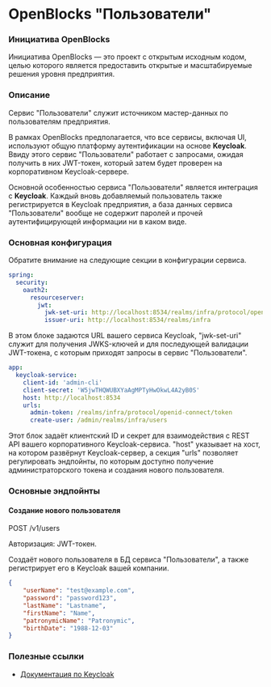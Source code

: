 # OpenBlocks "Пользователи"

### Инициатива OpenBlocks

Инициатива OpenBlocks &mdash; это проект с открытым исходным кодом, целью которого
является предоставить открытые и масштабируемые решения уровня предприятия.

### Описание
Сервис "Пользователи" служит источником мастер-данных по пользователям предприятия.


В рамках OpenBlocks предполагается, что все сервисы, включая UI, используют общую
платформу аутентификации на основе **Keycloak**. Ввиду этого сервис "Пользователи"
работает с запросами, ожидая получить в них JWT-токен, который затем будет проверен
на корпоративном Keycloak-сервере.

Основной особенностью сервиса "Пользователи" является интеграция с **Keycloak**.
Каждый вновь добавляемый пользователь также регистрируется в Keycloak предприятия, а 
база данных сервиса "Пользователи" вообще не содержит паролей и прочей аутентифицирующей 
информации ни в каком виде.

### Основная конфигурация

Обратите внимание на следующие секции в конфигурации сервиса.

```yaml
spring:
  security:
    oauth2:
      resourceserver:
        jwt:
          jwk-set-uri: http://localhost:8534/realms/infra/protocol/openid-connect/certs
          issuer-uri: http://localhost:8534/realms/infra
```

В этом блоке задаются URL вашего сервиса Keycloak, "jwk-set-uri" служит для
получения JWKS-ключей и для последующей валидации JWT-токена, с которым приходят
запросы в сервис "Пользователи".

```yaml
app:
  keycloak-service:
    client-id: 'admin-cli'
    client-secret: 'W5jwTHQWUBXYaAgMPTyHwOkwL4A2yB0S'
    host: http://localhost:8534
    urls:
      admin-token: /realms/infra/protocol/openid-connect/token
      create-user: /admin/realms/infra/users
```

Этот блок задаёт клиентский ID и секрет для взаимодействия с REST API вашего
корпоративного Keycloak-сервиса. "host" указывает на хост, на котором развёрнут
Keycloak-сервер, а секция "urls" позволяет регулировать эндпойнты, по которым
доступно получение администраторского токена и создания нового пользователя.

### Основные эндпойнты

#### Создание нового пользователя
POST /v1/users

Авторизация: JWT-токен.

Создаёт нового пользователя в БД сервиса "Пользователи", а также регистрирует
его в Keycloak вашей компании.
```json
{
    "userName": "test@example.com",
    "password": "password123",
    "lastName": "Lastname",
    "firstName": "Name",
    "patronymicName": "Patronymic",
    "birthDate": "1988-12-03"
}
```

### Полезные ссылки
* [Документация по Keycloak](https://www.keycloak.org/documentation)
